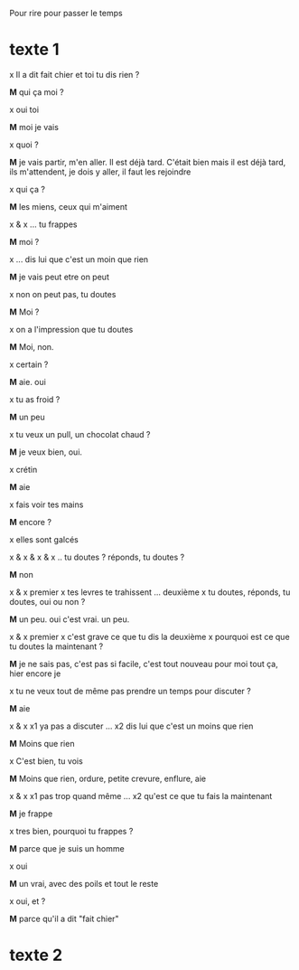 Pour rire pour passer le temps

# texte 1 

x  Il a dit fait chier et toi tu dis rien ?

**M**  qui ça moi ?

x  oui toi 

**M**  moi je vais

x  quoi ?

**M**  je vais partir, m'en aller. Il est déjà tard. C'était bien mais il est déjà tard, ils m'attendent, je dois y aller, il faut les rejoindre

x  qui ça ?

**M**  les miens, ceux qui m'aiment

x & x  ... tu frappes

**M**  moi ?

x  ... dis lui que c'est un moin que rien

**M**  je vais peut etre on peut 

x  non on peut pas, tu doutes

**M**  Moi ?

x  on a l'impression que tu doutes 

**M**  Moi, non.

x  certain ?

**M**  aie. oui 

x  tu as froid ?

**M**  un peu

x  tu veux un pull, un chocolat chaud ?

**M**  je veux bien, oui.

x  crétin

**M**  aie 

x  fais voir tes mains

**M**  encore ?

x  elles sont galcés

x & x & x & x ..  tu doutes ? réponds, tu doutes ?

**M**  non

x & x  premier x  tes levres te trahissent ... deuxième x  tu doutes, réponds, tu doutes, oui ou non ?

**M**  un peu. oui c'est vrai. un peu.

x & x  premier x  c'est grave ce que tu dis la  deuxième x  pourquoi est ce que tu doutes la maintenant ?

**M**  je ne sais pas, c'est pas si facile, c'est tout nouveau pour moi tout ça, hier encore je

x  tu ne veux tout de même pas prendre un temps pour discuter ?

**M**  aie 

x & x  x1  ya pas a discuter ...  x2  dis lui que c'est un moins que rien

**M**  Moins que rien

x  C'est bien, tu vois

**M**  Moins que rien, ordure, petite crevure, enflure, aie 

x & x  x1  pas trop quand même ...  x2  qu'est ce que tu fais la maintenant

**M**  je frappe

x  tres bien, pourquoi tu frappes ?

**M**  parce que je suis un homme

x  oui

**M**  un vrai, avec des poils et tout le reste

x oui, et ?

**M**  parce qu'il a dit "fait chier"



























# texte 2 
